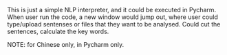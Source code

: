 This is just a simple NLP interpreter, and it could be executed in Pycharm.
When user run the code, a new window would jump out, where user could type/upload sentenses or files that they want to be analysed.
Could cut the sentences, calculate the key words.

NOTE: for Chinese only, in Pycharm only.
